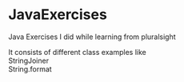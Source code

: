 # JavaExercises
Java Exercises I did while learning from pluralsight

It consists of different class examples like    
StringJoiner    
String.format
